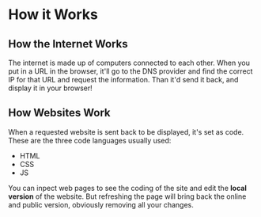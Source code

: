 # How it Works

## How the Internet Works
The internet is made up of computers connected to each other. When you put in a URL in the browser, it'll go to the DNS provider and find the correct IP for that URL and request the information. Than it'd send it back, and display it in your browser!

## How Websites Work
When a requested website is sent back to be displayed, it's set as code.
These are the three code languages usually used:
* HTML
* CSS
* JS

You can inpect web pages to see the coding of the site and edit the **local version** of the website. But refreshing the page will bring back the online and public version, obviously removing all your changes.
